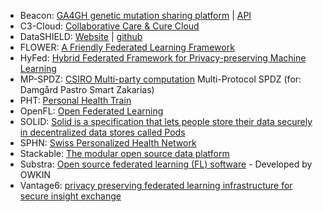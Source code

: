 * Beacon: [GA4GH genetic mutation sharing platform](https://beacon-network.org/) | [API](https://beacon-network.org/#/developers/api/beacon-network)
* C3-Cloud: [Collaborative Care & Cure Cloud](https://c3-cloud.eu/)
* DataSHIELD: [Website](https://www.datashield.org/) | [github](https://github.com/datashield)
* FLOWER: [A Friendly Federated Learning Framework](https://flower.dev/)
* HyFed: [Hybrid Federated Framework for Privacy-preserving Machine Learning](https://github.com/tum-aimed/hyfed)
* MP-SPDZ: [CSIRO Multi-party computation](https://github.com/data61/MP-SPDZ) Multi-Protocol SPDZ (for: Damgård Pastro Smart Zakarias)
* PHT: [Personal Health Train](https://pht.health-ri.nl/)
* OpenFL: [Open Federated Learning](https://github.com/securefederatedai/openfl)
* SOLID: [Solid is a specification that lets people store their data securely in decentralized data stores called Pods](https://solidproject.org/)
* SPHN: [Swiss Personalized Health Network](https://sphn.ch/network/projects/)
* Stackable: [The modular open source data platform](https://stackable.tech/en/)
* Substra: [Open source federated learning (FL) software](https://github.com/substra) - Developed by OWKIN
* Vantage6: [privacy preserving federated learning infrastructure for secure insight exchange](https://vantage6.ai/)

